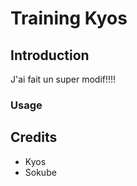 # Training Kyos

## Introduction

J'ai fait un super modif!!!!

### Usage

## Credits

* Kyos
* Sokube
